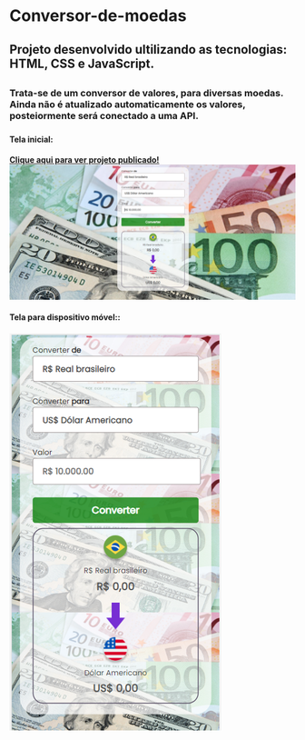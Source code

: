 # Conversor-de-moedas

<h2> Projeto desenvolvido ultilizando as tecnologias: HTML, CSS e JavaScript.<h2>
<h3>Trata-se de um conversor de valores, para diversas moedas. Ainda não é atualizado automaticamente os valores, posteiormente será conectado a uma API.<h3>
  <h4>Tela inicial:<h4>
  <a href="https://convertmoneyrd.netlify.app/">Clique aqui para ver projeto publicado!</a>
<img src="https://github.com/RuthLopesDiniz/Conversor-de-moedas/blob/main/ConvertMoney/assets/convertMoney.PNG?raw=true">
  <h4>Tela para dispositivo móvel::<h4>
<img src="https://github.com/RuthLopesDiniz/Conversor-de-moedas/blob/main/ConvertMoney/assets/convertMoney2.PNG?raw=true">
  <br>
